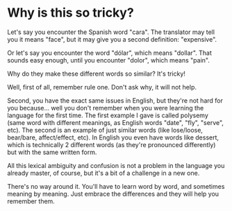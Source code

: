 # Why is this so tricky?

Let's say you encounter the Spanish word "cara".
The translator may tell you it means "face", but it may give you a second definition: "expensive".

Or let's say you encounter the word "dólar", which means "dollar".
That sounds easy enough, until you encounter "dolor", which means "pain".

Why do they make these different words so similar? It's tricky!

Well, first of all, remember rule one. Don't ask why, it will not help.

Second, you have the exact same issues in English, but they're not hard for you because... well you don't remember when you were learning the language for the first time.
The first example I gave is called polysemy (same word with different meanings, as English words "date", "fly", "serve", etc).
The second is an example of just similar words (like lose/loose, bear/bare, affect/effect, etc).
In English you even have words like dessert, which is technically 2 different words (as they're pronounced differently) but with the same written form.

All this lexical ambiguity and confusion is not a problem in the language you already master, of course, but it's a bit of a challenge in a new one.

There's no way around it. You'll have to learn word by word, and sometimes meaning by meaning.
Just embrace the differences and they will help you remember them.
